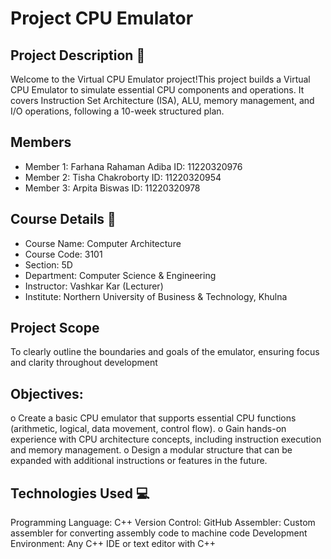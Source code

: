 # Project CPU Emulator
## Project Description 📝

Welcome to the Virtual CPU Emulator project!This project builds a Virtual CPU Emulator to simulate essential CPU components and operations. It covers Instruction Set Architecture (ISA), ALU, memory management, and I/O operations, following a 10-week structured plan.

## Members

- Member 1: Farhana Rahaman Adiba ID: 11220320976
- Member 2: Tisha Chakroborty ID: 11220320954
- Member 3: Arpita Biswas ID: 11220320978
  
## Course Details 🏫

- Course Name: Computer Architecture
- Course Code: 3101
- Section: 5D
- Department: Computer Science & Engineering
- Instructor: Vashkar Kar (Lecturer)
- Institute: Northern University of Business & Technology, Khulna
  
 ## Project Scope
 To clearly outline the boundaries and goals of the emulator, ensuring focus and clarity throughout development
 
 ## Objectives:
o	Create a basic CPU emulator that supports essential CPU functions (arithmetic, logical, data movement, control flow).
o	Gain hands-on experience with CPU architecture concepts, including instruction execution and memory management.
o	Design a modular structure that can be expanded with additional instructions or features in the future.

## Technologies Used 💻
Programming Language: C++
Version Control: GitHub
Assembler: Custom assembler for converting assembly code to machine code
Development Environment: Any C++ IDE or text editor with C++

 

